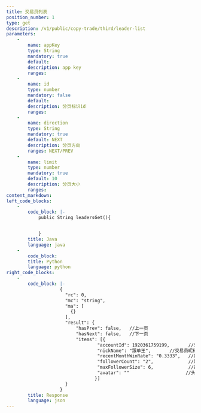 ```yaml
---
title: 交易员列表 
position_number: 1
type: get
description: /v1/public/copy-trade/third/leader-list
parameters:
    -
        name: appKey
        type: String
        mandatory: true
        default:
        description: app key
        ranges:
    -
        name: id
        type: number
        mandatory: false
        default:
        description: 分页标识id
        ranges:
    - 
        name: direction
        type: String
        mandatory: true
        default: NEXT
        description: 分页方向
        ranges: NEXT/PREV
    -
        name: limit
        type: number
        mandatory: true
        default: 10
        description: 分页大小
        ranges:
content_markdown:
left_code_blocks:
    -
        code_block: |-
            public String leadersGet(){


            }
        title: Java
        language: java
    -
        code_block:
        title: Python
        language: python
right_code_blocks:
    -
        code_block: |-
                    {
                      "rc": 0,
                      "mc": "string",
                      "ma": [
                        {}
                      ],
                      "result": {
                          "hasPrev": false,   //上一页
                          "hasNext": false,   //下一页
                          "items": [{
                                  "accountId": 1920361759199,       //交易员id
                                  "nickName": "跟单王",       //交易员昵称
                                  "recentMonthWinRate": "0.3333",   //最近一个月的胜率
                                  "followerCount": "2",             //跟随总数
                                  "maxFollowerSize": 6,             //最大跟随人数
                                  "avatar": ""                     //头像
                                 }] 
                      }
                    }
        title: Response
        language: json
---
```

